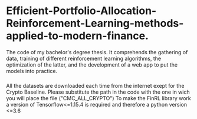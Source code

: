 # Efficient-Portfolio-Allocation-Reinforcement-Learning-methods-applied-to-modern-finance.
The code of my bachelor's degree thesis. It comprehends the gathering of data, training of different reinforcement learning algorithms, the optimization of the latter, and the development of a web app to put the models into practice.
#####
All the datasets are downloaded each time from the internet exept for the Crypto Baseline.
Please substitute the path in the code with the one in wich you will place the file ("CMC_ALL_CRYPTO")
To make the FinRL library work a version of Tensorflow<=1.15.4 is required and therefore a python version <=3.6
